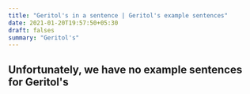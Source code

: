 ```yaml
---
title: "Geritol's in a sentence | Geritol's example sentences"
date: 2021-01-20T19:57:50+05:30
draft: falses
summary: "Geritol's"
---
```

## Unfortunately, we have no example sentences for Geritol's                 
